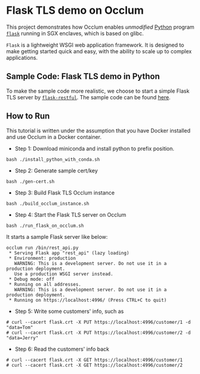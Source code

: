 # Flask TLS demo on Occlum

This project demonstrates how Occlum enables _unmodified_ [Python](https://www.python.org) program [`flask`](https://github.com/pallets/flask) running in SGX enclaves, which is based on glibc.

`Flask` is a lightweight WSGI web application framework. It is designed to make getting started quick and easy, with the ability to scale up to complex applications.

## Sample Code: Flask TLS demo in Python

To make the sample code more realistic, we choose to start a simple Flask TLS server by [`flask-restful`](https://flask-restful.readthedocs.io/en/latest/quickstart.html). The sample code can be found [here](rest_api.py).

## How to Run

This tutorial is written under the assumption that you have Docker installed and use Occlum in a Docker container.

* Step 1: Download miniconda and install python to prefix position.
```
bash ./install_python_with_conda.sh
```

* Step 2: Generate sample cert/key
```
bash ./gen-cert.sh
```

* Step 3: Build Flask TLS Occlum instance
```
bash ./build_occlum_instance.sh
```

* Step 4: Start the Flask TLS server on Occlum
```
bash ./run_flask_on_occlum.sh
```
It starts a sample Flask server like below:
```
occlum run /bin/rest_api.py
 * Serving Flask app "rest_api" (lazy loading)
 * Environment: production
   WARNING: This is a development server. Do not use it in a production deployment.
   Use a production WSGI server instead.
 * Debug mode: off
 * Running on all addresses.
   WARNING: This is a development server. Do not use it in a production deployment.
 * Running on https://localhost:4996/ (Press CTRL+C to quit)
 ```

* Step 5: Write some customers' info, such as
```
# curl --cacert flask.crt -X PUT https://localhost:4996/customer/1 -d "data=Tom"
# curl --cacert flask.crt -X PUT https://localhost:4996/customer/2 -d "data=Jerry"
```

* Step 6: Read the customers' info back
```
# curl --cacert flask.crt -X GET https://localhost:4996/customer/1
# curl --cacert flask.crt -X GET https://localhost:4996/customer/2
```